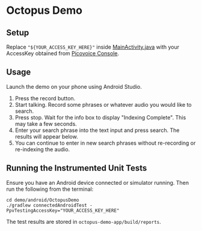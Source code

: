 # Octopus Demo

## Setup

Replace `"${YOUR_ACCESS_KEY_HERE}"` inside [MainActivity.java](octopus-demo-app/src/main/java/ai/picovoice/octopusdemo/MainActivity.java)
with your AccessKey obtained from [Picovoice Console](https://picovoice.ai/console/).

## Usage

Launch the demo on your phone using Android Studio.

1. Press the record button.
2. Start talking. Record some phrases or whatever audio you would like to search.
3. Press stop. Wait for the info box to display "Indexing Complete". This may take a few seconds.
4. Enter your search phrase into the text input and press search. The results will appear below.
5. You can continue to enter in new search phrases without re-recording or re-indexing the audio.


## Running the Instrumented Unit Tests

Ensure you have an Android device connected or simulator running. Then run the following from the terminal:

```console
cd demo/android/OctopusDemo
./gradlew connectedAndroidTest -PpvTestingAccessKey="YOUR_ACCESS_KEY_HERE"
```

The test results are stored in `octopus-demo-app/build/reports`.
